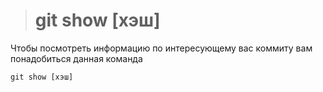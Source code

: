 ># git show [хэш]

Чтобы посмотреть информацию по интересующему вас коммиту вам понадобиться данная команда 

```bash-
git show [хэш]

```